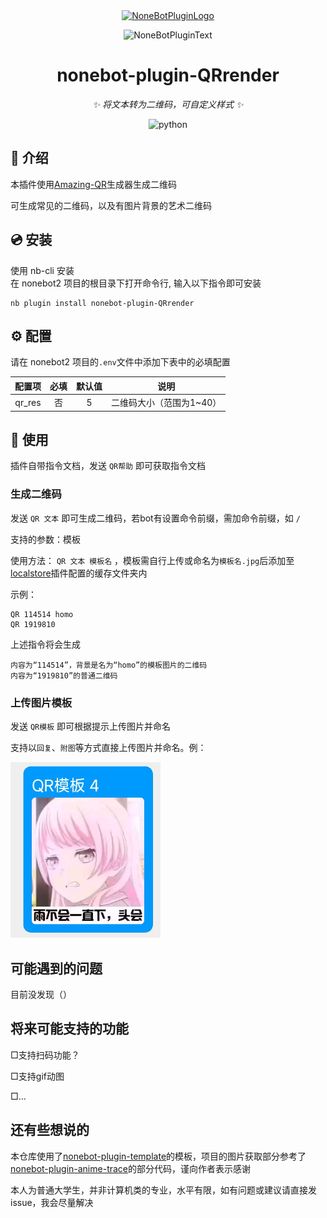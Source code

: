 <div align="center">
  <a href="https://v2.nonebot.dev/store"><img src="https://github.com/A-kirami/nonebot-plugin-template/blob/resources/nbp_logo.png" width="180" height="180" alt="NoneBotPluginLogo"></a>
  <br>
  <p><img src="https://github.com/A-kirami/nonebot-plugin-template/blob/resources/NoneBotPlugin.svg" width="240" alt="NoneBotPluginText"></p>
</div>

<div align="center">

# nonebot-plugin-QRrender

_✨ 将文本转为二维码，可自定义样式 ✨_



</a>
<img src="https://img.shields.io/badge/python-3.9+-blue.svg" alt="python">

</div>



## 📖 介绍

本插件使用[Amazing-QR](https://github.com/x-hw/amazing-qr)生成器生成二维码

可生成常见的二维码，以及有图片背景的艺术二维码

## 💿 安装


<summary>使用 nb-cli 安装</summary>
在 nonebot2 项目的根目录下打开命令行, 输入以下指令即可安装

    nb plugin install nonebot-plugin-QRrender



## ⚙️ 配置
请在 nonebot2 项目的`.env`文件中添加下表中的必填配置

| 配置项  | 必填 | 默认值 |          说明           |
| :----: | :--: | :----: | :--------------------: |
| qr_res |  否  |   5    | 二维码大小（范围为1~40） |



## 🎉 使用
插件自带指令文档，发送 `QR帮助` 即可获取指令文档

### 生成二维码
发送 `QR 文本` 即可生成二维码，若bot有设置命令前缀，需加命令前缀，如 `/`

支持的参数：模板

使用方法： `QR 文本 模板名` ，模板需自行上传或命名为`模板名.jpg`后添加至[localstore](https://nonebot.dev/docs/best-practice/data-storing)插件配置的缓存文件夹内

示例：
```
QR 114514 homo
QR 1919810
```
上述指令将会生成
```
内容为“114514”，背景是名为“homo”的模板图片的二维码
内容为“1919810”的普通二维码
```

### 上传图片模板
发送 `QR模板` 即可根据提示上传图片并命名

支持以`回复`、`附图`等方式直接上传图片并命名。例：

<img src="https://github.com/Funny1Potato/nonebot-plugin-QRrender/blob/main/example.jpg" width="240">

## 可能遇到的问题

目前没发现（）


## 将来可能支持的功能

□支持扫码功能？

□支持gif动图

□...

## 还有些想说的
本仓库使用了[nonebot-plugin-template](https://github.com/A-kirami/nonebot-plugin-template)的模板，项目的图片获取部分参考了[nonebot-plugin-anime-trace](https://github.com/tomorinao-www/nonebot-plugin-anime-trace)的部分代码，谨向作者表示感谢

本人为普通大学生，并非计算机类的专业，水平有限，如有问题或建议请直接发issue，我会尽量解决
